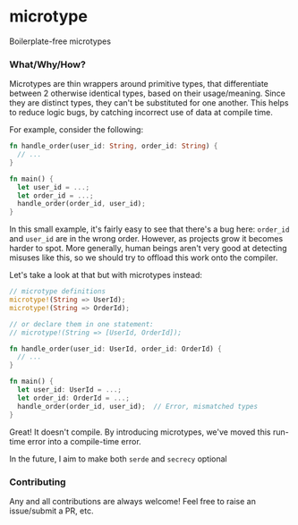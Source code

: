 # microtype
Boilerplate-free microtypes

### What/Why/How?

Microtypes are thin wrappers around primitive types, that differentiate between 2 otherwise identical types, based on their usage/meaning.
Since they are distinct types, they can't be substituted for one another. This helps to reduce logic bugs, by catching incorrect use of data at compile time.

For example, consider the following:
```rust
fn handle_order(user_id: String, order_id: String) {
  // ...
} 

fn main() {
  let user_id = ...;
  let order_id = ...;
  handle_order(order_id, user_id);
}
```

In this small example, it's fairly easy to see that there's a bug here: `order_id` and `user_id` are in the wrong order. However, as projects grow it becomes harder to spot.
More generally, human beings aren't very good at detecting misuses like this, so we should try to offload this work onto the compiler.

Let's take a look at that but with microtypes instead:
```rust
// microtype definitions
microtype!(String => UserId);
microtype!(String => OrderId);

// or declare them in one statement:
// microtype!(String => [UserId, OrderId]);

fn handle_order(user_id: UserId, order_id: OrderId) {
  // ...
} 

fn main() {
  let user_id: UserId = ...;
  let order_id: OrderId = ...;
  handle_order(order_id, user_id);  // Error, mismatched types
}
```
Great! It doesn't compile. By introducing microtypes, we've moved this run-time error into a compile-time error.

In the future, I aim to make both `serde` and `secrecy` optional

### Contributing

Any and all contributions are always welcome! Feel free to raise an issue/submit a PR, etc.
